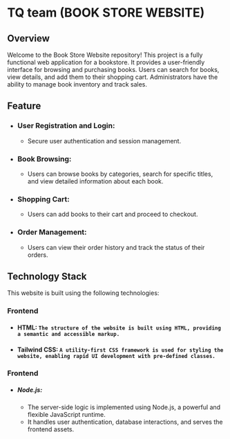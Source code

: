 # TQ team (BOOK STORE WEBSITE)

## Overview 

Welcome to the Book Store Website repository! This project is a fully functional web application for a bookstore. It provides a user-friendly interface for browsing and purchasing books. Users can search for books, view details, and add them to their shopping cart. Administrators have the ability to manage book inventory and track sales.
## Feature

- ### User Registration and Login:
  - Secure user authentication and session management.
- ### Book Browsing:
  - Users can browse books by categories, search for specific titles, and view detailed information about each book.
- ### Shopping Cart:
  - Users can add books to their cart and proceed to checkout.
- ### Order Management:
  - Users can view their order history and track the status of their orders.

## Technology Stack
This website is built using the following technologies:
### Frontend
-  #### HTML: `The structure of the website is built using HTML, providing a semantic and accessible markup.`
-  #### Tailwind CSS: `A utility-first CSS framework is used for styling the website, enabling rapid UI development with pre-defined classes.`
### Frontend
-  ##### Node.js:
   - The server-side logic is implemented using Node.js, a powerful and flexible JavaScript runtime.
   - It handles user authentication, database interactions, and serves the frontend assets.
